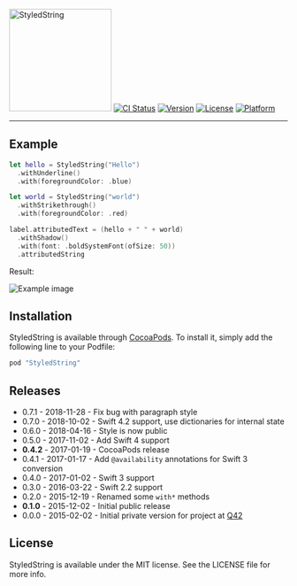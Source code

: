 <img src="https://cloud.githubusercontent.com/assets/75655/11761753/631eee38-a0cf-11e5-9b23-4d201f1705cf.png" width="185" alt="StyledString">   [![CI Status](http://img.shields.io/travis/Sander%20de%20Vos/StyledString.svg?style=flat)](https://travis-ci.org/Sander%20de%20Vos/StyledString)
[![Version](https://img.shields.io/cocoapods/v/StyledString.svg?style=flat)](http://cocoapods.org/pods/StyledString)
[![License](https://img.shields.io/cocoapods/l/StyledString.svg?style=flat)](http://cocoapods.org/pods/StyledString)
[![Platform](https://img.shields.io/cocoapods/p/StyledString.svg?style=flat)](http://cocoapods.org/pods/StyledString)

<hr>

## Example

```swift
let hello = StyledString("Hello")
  .withUnderline()
  .with(foregroundColor: .blue)

let world = StyledString("world")
  .withStrikethrough()
  .with(foregroundColor: .red)

label.attributedText = (hello + " " + world)
  .withShadow()
  .with(font: .boldSystemFont(ofSize: 50))
  .attributedString
```

Result:

![Example image](https://cloud.githubusercontent.com/assets/75655/11640296/2e96c190-9d32-11e5-8706-42dfbdf439fe.png)

## Installation

StyledString is available through [CocoaPods](http://cocoapods.org). To install
it, simply add the following line to your Podfile:

```ruby
pod "StyledString"
```

Releases
--------

 - 0.7.1 - 2018-11-28 - Fix bug with paragraph style
 - 0.7.0 - 2018-10-02 - Swift 4.2 support, use dictionaries for internal state
 - 0.6.0 - 2018-04-16 - Style is now public
 - 0.5.0 - 2017-11-02 - Add Swift 4 support
 - **0.4.2** - 2017-01-19 - CocoaPods release
 - 0.4.1 - 2017-01-17 - Add `@availability` annotations for Swift 3 conversion
 - 0.4.0 - 2017-01-02 - Swift 3 support
 - 0.3.0 - 2016-03-22 - Swift 2.2 support
 - 0.2.0 - 2015-12-19 - Renamed some `with*` methods
 - **0.1.0** - 2015-12-02 - Initial public release
 - 0.0.0 - 2015-02-02 - Initial private version for project at [Q42](http://q42.com)

## License

StyledString is available under the MIT license. See the LICENSE file for more info.
